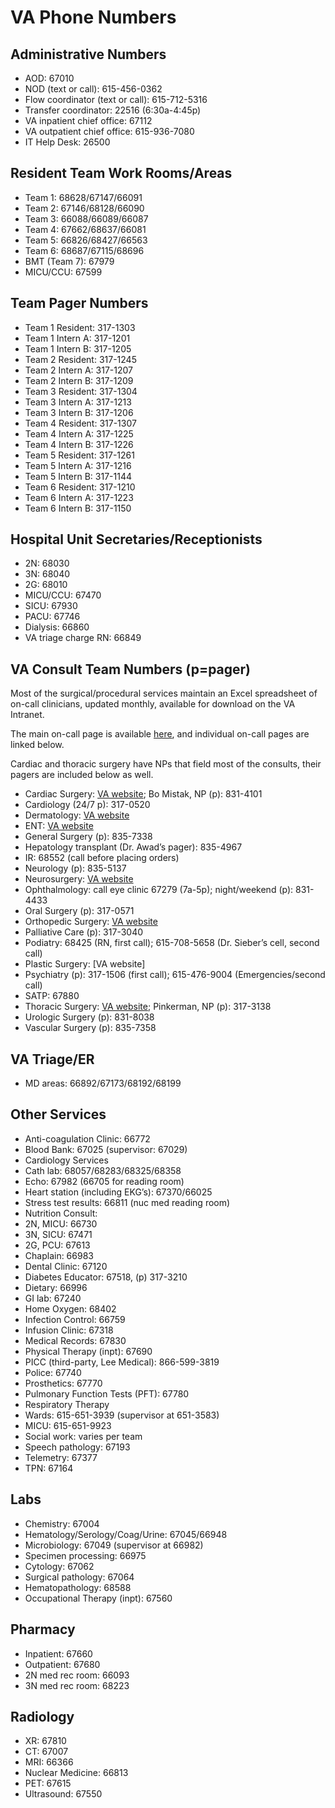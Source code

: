 # VA Phone Numbers
 
## Administrative Numbers

- AOD: 67010
- NOD (text or call): 615-456-0362
- Flow coordinator (text or call): 615-712-5316
- Transfer coordinator: 22516 (6:30a-4:45p)
- VA inpatient chief office: 67112
- VA outpatient chief office: 615-936-7080
- IT Help Desk: 26500

## Resident Team Work Rooms/Areas

- Team 1: 68628/67147/66091
- Team 2: 67146/68128/66090
- Team 3: 66088/66089/66087
- Team 4: 67662/68637/66081
- Team 5: 66826/68427/66563
- Team 6: 68687/67115/68696
- BMT (Team 7): 67979
- MICU/CCU: 67599

## Team Pager Numbers

- Team 1 Resident: 317-1303
- Team 1 Intern A: 317-1201
- Team 1 Intern B: 317-1205
- Team 2 Resident: 317-1245
- Team 2 Intern A: 317-1207
- Team 2 Intern B: 317-1209
- Team 3 Resident: 317-1304
- Team 3 Intern A: 317-1213
- Team 3 Intern B: 317-1206
- Team 4 Resident: 317-1307
- Team 4 Intern A: 317-1225
- Team 4 Intern B: 317-1226
- Team 5 Resident: 317-1261
- Team 5 Intern A: 317-1216
- Team 5 Intern B: 317-1144
- Team 6 Resident: 317-1210
- Team 6 Intern A: 317-1223
- Team 6 Intern B: 317-1150

## Hospital Unit Secretaries/Receptionists

-   2N: 68030
-   3N: 68040
-   2G: 68010
-   MICU/CCU: 67470
-   SICU: 67930
-   PACU: 67746
-   Dialysis: 66860
-   VA triage charge RN: 66849  

## VA Consult Team Numbers (p=pager)

Most of the surgical/procedural services maintain
an Excel spreadsheet of on-call clinicians, 
updated monthly, 
available for download on the VA Intranet.

The main on-call page is available [here](https://vaww.v09.va.gov/tennessee-valley/Clinical/On-Call-Schedules-Contacts), 
and individual on-call pages are linked below.

Cardiac and thoracic surgery have NPs 
that field most of the consults, their pagers are included below as well.

- Cardiac Surgery: [VA website](https://vaww.v09.va.gov/Tennessee-Valley/Clinical-Resources/On-Call-Schedules-Contacts/On-call-Schedule-Cardiac); Bo Mistak, NP (p): 831-4101
- Cardiology (24/7 p): 317-0520
- Dermatology: [VA website](https://vaww.v09.va.gov/Tennessee-Valley/Clinical-Resources/On-Call-Schedules-Contacts/On-call-Schedule-Dermatology)
- ENT: [VA website](https://vaww.v09.va.gov/Tennessee-Valley/Clinical-Resources/On-Call-Schedules-Contacts/On-call-Schedule-ENT)
- General Surgery (p): 835-7338
- Hepatology transplant (Dr. Awad’s pager): 835-4967
- IR: 68552 (call before placing orders)
- Neurology (p): 835-5137
- Neurosurgery: [VA website](https://vaww.v09.va.gov/Tennessee-Valley/Clinical-Resources/On-Call-Schedules-Contacts/On-call-Schedule-Neurosurgery)
- Ophthalmology: call eye clinic 67279 (7a-5p); night/weekend (p): 831-4433
- Oral Surgery (p): 317-0571
- Orthopedic Surgery: [VA website](https://vaww.v09.va.gov/Tennessee-Valley/Clinical-Resources/On-Call-Schedules-Contacts/On-call-Schedule-Orthopaedic)
- Palliative Care (p): 317-3040
- Podiatry: 68425 (RN, first call); 615-708-5658 (Dr. Sieber’s cell, second call)
- Plastic Surgery: [VA website]
- Psychiatry (p): 317-1506 (first call); 615-476-9004 (Emergencies/second call)
- SATP: 67880
- Thoracic Surgery: [VA website](https://vaww.v09.va.gov/Tennessee-Valley/Clinical-Resources/On-Call-Schedules-Contacts/On-call-Schedule-Plastic-Surgery); Pinkerman, NP (p): 317-3138
- Urologic Surgery (p): 831-8038
- Vascular Surgery (p): 835-7358

## VA Triage/ER

- MD areas: 66892/67173/68192/68199

## Other Services

- Anti-coagulation Clinic: 66772
- Blood Bank: 67025 (supervisor: 67029)
- Cardiology Services
 - Cath lab: 68057/68283/68325/68358
 - Echo: 67982 (66705 for reading room)
 - Heart station (including EKG’s): 67370/66025
 - Stress test results: 66811 (nuc med reading room)
- Nutrition Consult:
 - 2N, MICU: 66730
 - 3N, SICU: 67471
 - 2G, PCU: 67613
- Chaplain: 66983
- Dental Clinic: 67120
- Diabetes Educator: 67518, (p) 317-3210
- Dietary: 66996
- GI lab: 67240
- Home Oxygen: 68402
- Infection Control: 66759
- Infusion Clinic: 67318
- Medical Records: 67830
- Physical Therapy (inpt): 67690
- PICC (third-party, Lee Medical): 866-599-3819
- Police: 67740
- Prosthetics: 67770
- Pulmonary Function Tests (PFT): 67780
- Respiratory Therapy
 - Wards: 615-651-3939 (supervisor at 651-3583)
 - MICU: 615-651-9923
- Social work: varies per team
- Speech pathology: 67193
- Telemetry: 67377
- TPN: 67164

## Labs

- Chemistry: 67004
- Hematology/Serology/Coag/Urine: 67045/66948
- Microbiology: 67049 (supervisor at 66982)
- Specimen processing: 66975
- Cytology: 67062
- Surgical pathology: 67064
- Hematopathology: 68588
- Occupational Therapy (inpt): 67560

## Pharmacy

-   Inpatient: 67660
-   Outpatient: 67680
-   2N med rec room: 66093
-   3N med rec room: 68223

## Radiology

- XR: 67810
- CT: 67007
- MRI: 66366
- Nuclear Medicine: 66813
- PET: 67615
- Ultrasound: 67550
